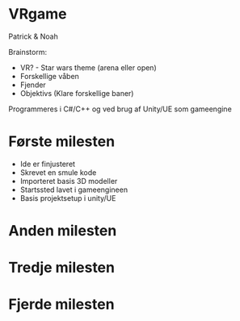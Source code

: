 # VRgame

Patrick & Noah

Brainstorm:
- VR? - Star wars theme (arena eller open)
- Forskellige våben
- Fjender
- Objektivs (Klare forskellige baner)

Programmeres i C#/C++ og ved brug af Unity/UE som gameengine

# Første milesten
- Ide er finjusteret
- Skrevet en smule kode
- Importeret basis 3D modeller
- Startssted lavet i gameengineen
- Basis projektsetup i unity/UE

# Anden milesten

# Tredje milesten

# Fjerde milesten

